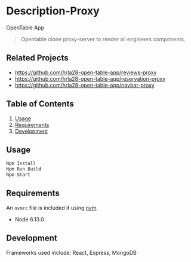 # Description-Proxy

OpenTable App

> Opentable clone proxy-server to render all engineers components.

## Related Projects

  - https://github.com/hrla28-open-table-app/reviews-proxy
  - https://github.com/hrla28-open-table-app/reservation-proxy
  - https://github.com/hrla28-open-table-app/navbar-proxy

## Table of Contents

1. [Usage](#Usage)
1. [Requirements](#requirements)
1. [Development](#development)

## Usage

```sh
Npm Install 
Npm Run Build
Npm Start
```

## Requirements

An `nvmrc` file is included if using [nvm](https://github.com/creationix/nvm).

- Node 6.13.0

## Development

Frameworks used include: React, Express, MongoDB
